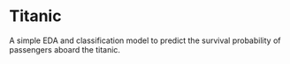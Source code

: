 # Titanic
A simple EDA and classification model to predict the survival probability of passengers aboard the titanic. 
